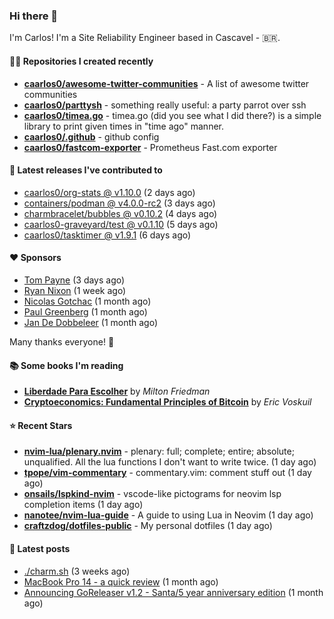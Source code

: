 ### Hi there 👋

I'm Carlos! I'm a Site Reliability Engineer based in Cascavel - 🇧🇷.

#### 👨‍💻 Repositories I created recently
- **[caarlos0/awesome-twitter-communities](https://github.com/caarlos0/awesome-twitter-communities)** - A list of awesome twitter communities
- **[caarlos0/parttysh](https://github.com/caarlos0/parttysh)** - something really useful: a party parrot over ssh
- **[caarlos0/timea.go](https://github.com/caarlos0/timea.go)** - timea.go (did you see what I did there?) is a simple library to print given times in &#34;time ago&#34; manner.
- **[caarlos0/.github](https://github.com/caarlos0/.github)** - github config
- **[caarlos0/fastcom-exporter](https://github.com/caarlos0/fastcom-exporter)** - Prometheus Fast.com exporter

#### 🚀 Latest releases I've contributed to


- [caarlos0/org-stats @ v1.10.0](https://github.com/caarlos0/org-stats/releases/tag/v1.10.0) (2 days ago)
- [containers/podman @ v4.0.0-rc2](https://github.com/containers/podman/releases/tag/v4.0.0-rc2) (3 days ago)
- [charmbracelet/bubbles @ v0.10.2](https://github.com/charmbracelet/bubbles/releases/tag/v0.10.2) (4 days ago)
- [caarlos0-graveyard/test @ v0.1.10](https://github.com/caarlos0-graveyard/test/releases/tag/v0.1.10) (5 days ago)
- [caarlos0/tasktimer @ v1.9.1](https://github.com/caarlos0/tasktimer/releases/tag/v1.9.1) (6 days ago)

#### ❤️ Sponsors
- [Tom Payne](https://github.com/twpayne) (3 days ago)
- [Ryan Nixon](https://github.com/taiidani) (1 week ago)
- [Nicolas Gotchac](https://github.com/ngotchac) (1 month ago)
- [Paul Greenberg](https://github.com/greenpau) (1 month ago)
- [Jan De Dobbeleer](https://github.com/JanDeDobbeleer) (1 month ago)

Many thanks everyone! 🙏

#### 📚 Some books I'm reading
- **[Liberdade Para Escolher](https://www.goodreads.com/book/show/17238591-liberdade-para-escolher)** by _Milton Friedman_
- **[Cryptoeconomics: Fundamental Principles of Bitcoin](https://www.goodreads.com/book/show/56919322-cryptoeconomics)** by _Eric Voskuil_

#### ⭐ Recent Stars


- **[nvim-lua/plenary.nvim](https://github.com/nvim-lua/plenary.nvim)** - plenary: full; complete; entire; absolute; unqualified. All the lua functions I don&#39;t want to write twice. (1 day ago)
- **[tpope/vim-commentary](https://github.com/tpope/vim-commentary)** - commentary.vim: comment stuff out (1 day ago)
- **[onsails/lspkind-nvim](https://github.com/onsails/lspkind-nvim)** - vscode-like pictograms for neovim lsp completion items (1 day ago)
- **[nanotee/nvim-lua-guide](https://github.com/nanotee/nvim-lua-guide)** - A guide to using Lua in Neovim (1 day ago)
- **[craftzdog/dotfiles-public](https://github.com/craftzdog/dotfiles-public)** - My personal dotfiles (1 day ago)

#### 📄 Latest posts
- [./charm.sh](https://carlosbecker.com/posts/charm/) (3 weeks ago)
- [MacBook Pro 14 - a quick review](https://carlosbecker.com/posts/macbook-pro-14/) (1 month ago)
- [Announcing GoReleaser v1.2 - Santa/5 year anniversary edition](https://carlosbecker.com/posts/goreleaser-v1.2/) (1 month ago)
